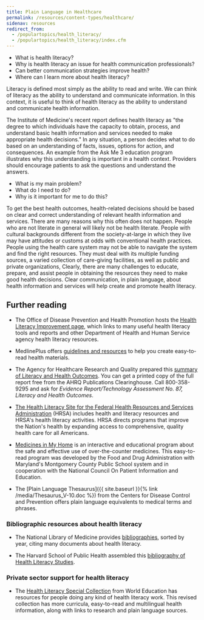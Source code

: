 ```yaml
---
title: Plain Language in Healthcare
permalink: /resources/content-types/healthcare/
sidenav: resources
redirect_from:
  - /populartopics/health_literacy/
  - /populartopics/health_literacy/index.cfm
---
```


- What is health literacy?
- Why is health literacy an issue for health communication professionals?
- Can better communication strategies improve health?
- Where can I learn more about health literacy?

Literacy is defined most simply as the ability to read and write. We can think of literacy as the ability to understand and communicate information. In this context, it is useful to think of health literacy as the ability to understand and communicate health information.

The Institute of Medicine's recent report defines health literacy as "the degree to which individuals have the capacity to obtain, process, and understand basic health information and services needed to make appropriate health decisions." In any situation, a person decides what to do based on an understanding of facts, issues, options for action, and consequences. An example from the Ask Me 3 education program illustrates why this understanding is important in a health context. Providers should encourage patients to ask the questions and understand the answers.

- What is my main problem?
- What do I need to do?
- Why is it important for me to do this?

To get the best health outcomes, health-related decisions should be based on clear and correct understanding of relevant health information and services. There are many reasons why this often does not happen. People who are not literate in general will likely not be health literate. People with cultural backgrounds different from the society-at-large in which they live may have attitudes or customs at odds with conventional health practices. People using the health care system may not be able to navigate the system and find the right resources. They must deal with its multiple funding sources, a varied collection of care-giving facilities, as well as public and private organizations, Clearly, there are many challenges to educate, prepare, and assist people in obtaining the resources they need to make good health decisions. Clear communication, in plain language, about health information and services will help create and promote health literacy.

## Further reading

- The Office of Disease Prevention and Health Promotion hosts the [Health Literacy Improvement page](https://health.gov/our-work/health-literacy), which links to many useful health literacy tools and reports and other Department of Health and Human Service agency health literacy resources.

- MedlinePlus offers [guidelines and resources](https://medlineplus.gov/healthliteracy.html) to help you create easy-to-read health materials.

- The Agency for Healthcare Research and Quality prepared this [summary of Literacy and Health Outcomes](https://www.ahrq.gov/professionals/clinicians-providers/guidelines-recommendations/index.html). You can get a printed copy of the full report free from the AHRQ Publications Clearinghouse. Call 800-358-9295 and ask for _Evidence Report/Technology Assessment No. 87, Literacy and Health Outcomes_.

- [The Health Literacy Site for the Federal Health Resources and Services Administration](https://www.hrsa.gov/about/organization/bureaus/ohe/health-literacy/index.html) (HRSA) includes health and literacy resources and HRSA's health literacy activities. HRSA directs programs that improve the Nation's health by expanding access to comprehensive, quality health care for all Americans.

- [Medicines in My Home](https://www.fda.gov/Drugs/ResourcesForYou/Consumers/BuyingUsingMedicineSafely/UnderstandingOver-the-CounterMedicines/ucm092139.htm) is an interactive and educational program about the safe and effective use of over-the-counter medicines. This easy-to-read program was developed by the Food and Drug Administration with Maryland's Montgomery County Public School system and in cooperation with the National Council On Patient Information and Education.<br>

- The [Plain Language Thesaurus]({{ site.baseurl }}{% link /media/Thesaurus_V-10.doc %}) from the Centers for Disease Control and Prevention offers plain language equivalents to medical terms and phrases.

### Bibliographic resources about health literacy

- The National Library of Medicine provides [bibliographies](http://www.nlm.nih.gov/services/queries/health_literacy.html), sorted by year, citing many documents about health literacy.

- The Harvard School of Public Health assembled this [bibliography of Health Literacy Studies](https://www.hsph.harvard.edu/healthliteracy/).

### Private sector support for health literacy

- The [Health Literacy Special Collection](http://www.healthliteracy.worlded.org/) from World Education has resources for people doing any kind of health literacy work. This revised collection has more curricula, easy-to-read and multilingual health information, along with links to research and plain language sources.<br>
